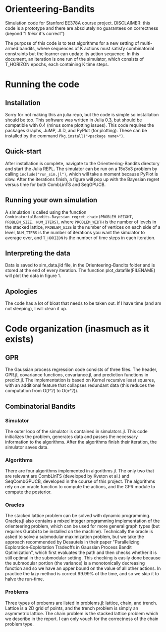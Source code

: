 # Orienteering-Bandits
Simulation code for Stanford EE378A course project. DISCLAIMER: this code is a prototype and there are absolutely no guarantees on correctness (beyond "I _think_ it's correct")

The purpose of this code is to test algorithms for a new setting of multi-armed bandits, where sequences of K actions must satisfy combinatorial constraints but the learner can update its action sequence. In this document, an iteration is one run of the simulator, which consists of T_HORIZON epochs, each containing K time steps.  

# Running the code
## Installation
Sorry for not making this an julia repo, but the code is simple so installation should be too. This software was written in Julia 0.3, but should be compatible with 0.4 (minus some plotting issues). This code requires the packages Graphs, JuMP, JLD, and PyPlot (for plotting). These can be installed by the command `Pkg.install("<package name>")`.
## Quick-start
After installation is complete, navigate to the Orienteering-Bandits directory and start the Julia REPL. The simulator can be run on a 15x3x3 problem by calling `include("run_sim.jl")`, which will take a moment because PyPlot is slow. After the iterations finish, a figure will pop up with the Bayesian regret versus time for both CombLinTS and SeqGPUCB.

## Running your own simulation 
A simulation is called using the function `CombinatorialBandits.Bayesian_regret_chain(PROBLEM_HEIGHT, PROBLEM_SIZE, NUM_ITERS)`, where `PROBLEM_WIDTH` is the number of levels in the stacked lattice, `PROBLEM_SIZE` is the number of vertices on each side of a level, `NUM_ITERS` is the number of iterations you want the simulator to average over, and `T_HORIZON` is the number of time steps in each iteration.
## Interpreting the data
Data is saved to sim_data.jld file, in the Orienteering-Bandits folder and is stored at the end of every iteration. The function plot_datafile(FILENAME) will plot the data in figure 1.
## Apologies
The code has a lot of bloat that needs to be taken out. If I have time (and am not sleeping), I will clean it up.

# Code organization (inasmuch as it exists)
## GPR
The Gaussian process regression code consists of three files. The header, GPR.jl, covariance functions, covariance.jl, and prediction functions in predict.jl. The implementation is based on Kernel recursive least squares, with an additional feature that collapses redundant data (this reduces the computation from O(t^2) to O(n^2)).

## Combinatorial Bandits
### Simulator
The outer loop of the simulator is contained in simulators.jl. This code initializes the problem, generates data and passes the necessary information to the algorithms. After the algorithms finish their iteration, the simulator saves data.

### Algorithms
There are four algorithms implemented in algorithms.jl. The only two that are relevant are CombLinTS (developed by Kveton et al.) and SeqCombGPUCB, developed in the course of this project. The algorithms rely on an oracle function to compute the actions, and the GPR module to compute the posterior.
### Oracles
The stacked lattice problem can be solved with dynamic programming. Oracles.jl also contains a mixed integer programming implementation of the orienteering problem, which can be used for more general graph types (but requires Gurobi to be installed on the machine). Technically the oracle is asked to solve a submodular maximization problem, but we take the approach recommended by Desautels in their paper "Parallelizing Exploration-Exploitation Tradeoffs in Gaussian Process Bandit Optimization", which first evaluates the path and then checks whether it is still optimal in the submodular setting. This checking is easily done because the submodular portion (the variance) is a monotonically decreasing function and so we have an upper bound on the value of all other actions. In practice the lazy method is correct 99.99% of the time, and so we skip it to halve the run-time.
### Problems
Three types of probems are listed in problems.jl: lattice, chain, and trench. Lattice is a 2D grid of points, and the trench problem is simply an asymmetric lattice. The chain problem is the stacked lattice problem which we describe in the report. I can only vouch for the correctness of the chain problem type. 

